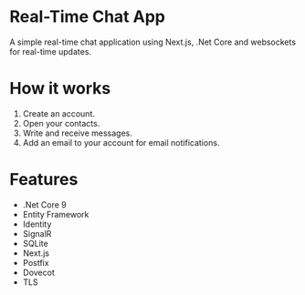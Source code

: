 # Real-Time Chat App

A simple real-time chat application using Next.js, .Net Core and websockets for real-time updates.

# How it works

1. Create an account.
2. Open your contacts.
3. Write and receive messages.
4. Add an email to your account for email notifications.

# Features

- .Net Core 9
- Entity Framework
- Identity
- SignalR
- SQLite
- Next.js
- Postfix
- Dovecot
- TLS